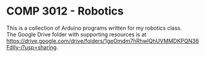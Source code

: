 # COMP 3012 - Robotics

This is a collection of Arduino programs written for my robotics class.  
The Google Drive folder with supporting resources is at https://drive.google.com/drive/folders/1geOmdm7hRhwlQhUVMMDKPQN36FdIIy-i?usp=sharing.
